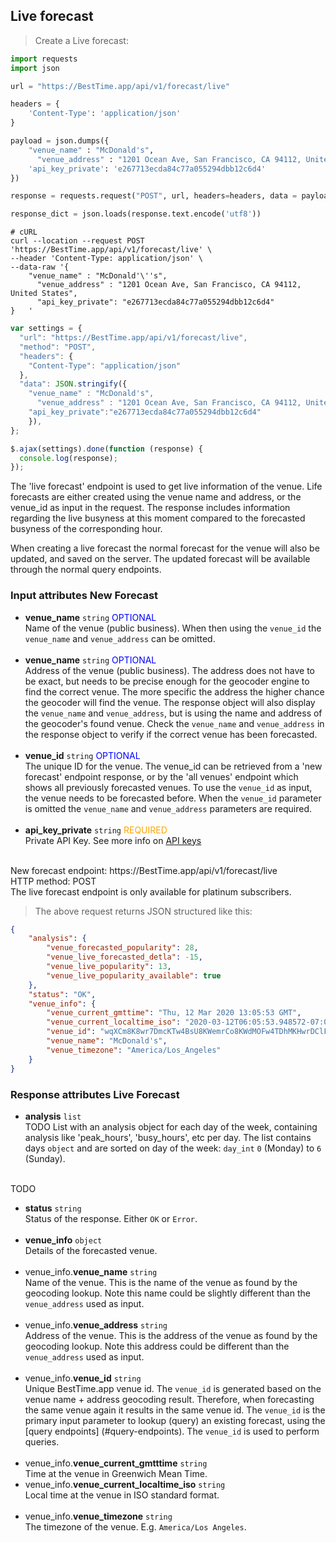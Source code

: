 

## Live forecast

> Create a Live forecast:

```python
import requests
import json

url = "https://BestTime.app/api/v1/forecast/live"

headers = {
    'Content-Type': 'application/json'
}

payload = json.dumps({
    "venue_name" : "McDonald's",
	  "venue_address" : "1201 Ocean Ave, San Francisco, CA 94112, United States",
    'api_key_private': 'e267713ecda84c77a055294dbb12c6d4'
})

response = requests.request("POST", url, headers=headers, data = payload)

response_dict = json.loads(response.text.encode('utf8'))
```

```shell
# cURL
curl --location --request POST 'https://BestTime.app/api/v1/forecast/live' \
--header 'Content-Type: application/json' \
--data-raw '{
    "venue_name" : "McDonald'\''s",
	  "venue_address" : "1201 Ocean Ave, San Francisco, CA 94112, United States",
	  "api_key_private": "e267713ecda84c77a055294dbb12c6d4"
}	'
```

```javascript
var settings = {
  "url": "https://BestTime.app/api/v1/forecast/live",
  "method": "POST",
  "headers": {
    "Content-Type": "application/json"
  },
  "data": JSON.stringify({
    "venue_name" : "McDonald's",
	  "venue_address" : "1201 Ocean Ave, San Francisco, CA 94112, United States",
    "api_key_private":"e267713ecda84c77a055294dbb12c6d4"
    }),
};

$.ajax(settings).done(function (response) {
  console.log(response);
});
```

The 'live forecast' endpoint is used to get live information of the venue. Life forecasts are either created using the venue name and address, or the venue_id as input in the request. The response includes information regarding the live busyness at this moment compared to the forecasted busyness of the corresponding hour.  

When creating a live forecast the normal forecast for the venue will also be updated, and saved on the server. The updated forecast will be available through the normal query endpoints. 


### Input attributes New Forecast

- **venue_name** `string` <span style="color:blue">OPTIONAL</span>  
 Name of the venue (public business). When then using the `venue_id` the `venue_name` and `venue_address` can be omitted.  
 &nbsp; 
- **venue_name** `string` <span style="color:blue">OPTIONAL</span>  
 Address of the venue (public business). The address does not have to be exact, but needs to be precise enough for the geocoder engine to find the correct venue. The more specific the address the higher chance the geocoder will find the venue. The response object will also display the `venue_name` and `venue_address`, but is using the name and address of the geocoder's found venue. Check the `venue_name` and `venue_address` in the response object to verify if the correct venue has been forecasted.  
 &nbsp;
- **venue_id** `string` <span style="color:blue">OPTIONAL</span>  
 The unique ID for the venue. The venue_id can be retrieved from a 'new forecast' endpoint response, or by the 'all venues' endpoint which shows all previously forecasted venues. To use the `venue_id` as input, the venue needs to be forecasted before. When the `venue_id` parameter is omitted the `venue_name` and `venue_address` parameters are required.  
 &nbsp; 
- **api_key_private** `string` <span style="color:orange">REQUIRED</span>  
 Private API Key. See more info on [API keys](#api-keys)  
 &nbsp; 

<aside class="notice">
New forecast endpoint: https://BestTime.app/api/v1/forecast/live
</aside>

<aside class="notice">
HTTP method: POST
</aside>

<aside class="warning">
The live forecast endpoint is only available for platinum subscribers.
</aside>


> The above request returns JSON structured like this:

```json
{
    "analysis": {
        "venue_forecasted_popularity": 28,
        "venue_live_forecasted_detla": -15,
        "venue_live_popularity": 13,
        "venue_live_popularity_available": true
    },
    "status": "OK",
    "venue_info": {
        "venue_current_gmttime": "Thu, 12 Mar 2020 13:05:53 GMT",
        "venue_current_localtime_iso": "2020-03-12T06:05:53.948572-07:00",
        "venue_id": "wqXCm8K8wr7DmcKTw4BsU8KWemrCo8KWdMOFw4TDhMKHwrDClFjChmHConHCsw==",
        "venue_name": "McDonald's",
        "venue_timezone": "America/Los_Angeles"
    }
}
```

### Response attributes Live Forecast <a name="responseattributesnewforecast"></a>

- **analysis** `list`  
 TODO
 List with an analysis object for each day of the week, containing analysis like 'peak_hours', 'busy_hours', etc per day. The list contains days `object` and are sorted on day of the week: `day_int` `0` (Monday) to `6` (Sunday).  
 &nbsp; 

 TODO



- **status** `string`  
 Status of the response. Either `OK` or `Error`.  
 &nbsp; 
- **venue_info** `object`  
 Details of the forecasted venue.  
 &nbsp; 
 - venue_info.**venue_name** `string`  
   Name of the venue. This is the name of the venue as found by the geocoding lookup. Note this name could be slightly different than the `venue_address` used as input.  
  &nbsp;
 - venue_info.**venue_address** `string`  
   Address of the venue. This is the address of the venue as found by the geocoding lookup. Note this address could be different than the `venue_address` used as input.  
  &nbsp;
 - venue_info.**venue_id** `string`  
   Unique BestTime.app venue id. The `venue_id` is generated based on the venue name + address geocoding result. Therefore, when forecasting the same venue again it results in the same venue id. The `venue_id` is the primary input parameter to lookup (query) an existing forecast, using the [query endpoints] (#query-endpoints).
   The `venue_id` is used to perform queries.  
  &nbsp;
 - venue_info.**venue_current_gmtttime** `string`  
   Time at the venue in Greenwich Mean Time.  
 - venue_info.**venue_current_localtime_iso** `string`  
   Local time at the venue in ISO standard format.  
  &nbsp;
 - venue_info.**venue_timezone** `string`  
  The timezone of the venue. E.g. `America/Los Angeles`.  
  &nbsp;